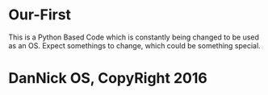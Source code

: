 # Our-First

This is a Python Based Code which is constantly being changed to be used as an OS.
Expect somethings to change, which could be something special.

# DanNick OS, CopyRight 2016
